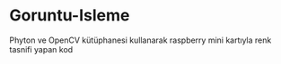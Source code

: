 # Goruntu-Isleme
Phyton ve OpenCV kütüphanesi kullanarak raspberry mini kartıyla renk tasnifi yapan kod
